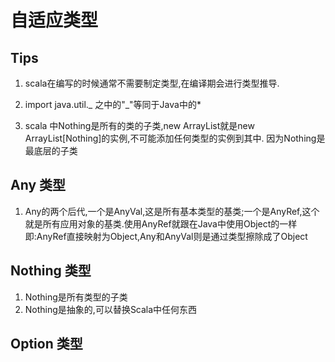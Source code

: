 # 自适应类型

## Tips

1. scala在编写的时候通常不需要制定类型,在编译期会进行类型推导.

2. import java.util._ 之中的"_"等同于Java中的*

3. scala 中Nothing是所有的类的子类,new ArrayList就是new ArrayList[Nothing]的实例,不可能添加任何类型的实例到其中.
因为Nothing是最底层的子类

## Any 类型

1. Any的两个后代,一个是AnyVal,这是所有基本类型的基类;一个是AnyRef,这个就是所有应用对象的基类.使用AnyRef就跟在Java中使用Object的一样
即:AnyRef直接映射为Object,Any和AnyVal则是通过类型擦除成了Object

## Nothing 类型

1. Nothing是所有类型的子类
2. Nothing是抽象的,可以替换Scala中任何东西

## Option 类型



